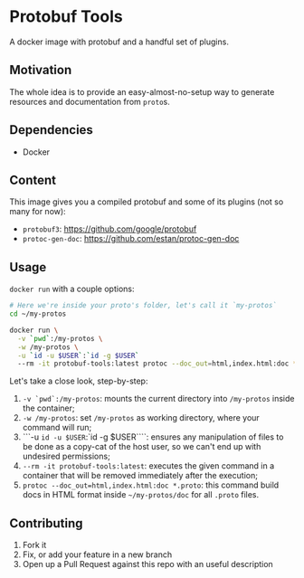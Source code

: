 # Protobuf Tools

A docker image with protobuf and a handful set of plugins.

## Motivation

The whole idea is to provide an easy-almost-no-setup way to generate resources and documentation
from `proto`s.

## Dependencies

- Docker

## Content

This image gives you a compiled protobuf and some of its plugins (not so many for now):

- `protobuf3`: https://github.com/google/protobuf
- `protoc-gen-doc`: https://github.com/estan/protoc-gen-doc

## Usage

`docker run` with a couple options:

```sh
# Here we're inside your proto's folder, let's call it `my-protos`
cd ~/my-protos

docker run \
  -v `pwd`:/my-protos \
  -w /my-protos \
  -u `id -u $USER`:`id -g $USER`
  --rm -it protobuf-tools:latest protoc --doc_out=html,index.html:doc *.proto
```

Let's take a close look, step-by-step:

1. ```-v `pwd`:/my-protos```: mounts the current directory into `/my-protos` inside the container;
2. `-w /my-protos`: set `/my-protos` as working directory, where your command will run;
3. ```-u `id -u $USER`:`id -g $USER````: ensures any manipulation of files to be done as a copy-cat of the
  host user, so we can't end up with undesired permissions;
4. `--rm -it protobuf-tools:latest`: executes the given command in a container that will be removed
  immediately after the execution;
5. `protoc --doc_out=html,index.html:doc *.proto`: this command build docs in HTML format inside
  `~/my-protos/doc` for all `.proto` files.

## Contributing

1. Fork it
2. Fix, or add your feature in a new branch
3. Open up a Pull Request against this repo with an useful description
